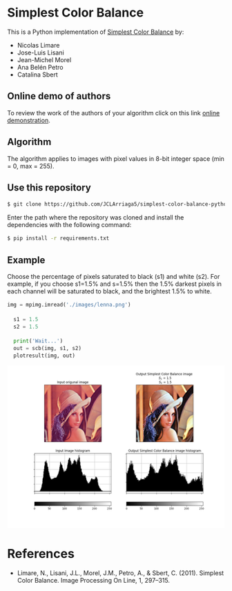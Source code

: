 # Simplest Color Balance
This is a Python implementation of [Simplest Color Balance](https://github.com/nilx/simplest_color_balance) by:
- Nicolas Limare
- Jose-Luis Lisani
- Jean-Michel Morel
- Ana Belén Petro
- Catalina Sbert

## Online demo of authors

To review the work of the authors of your algorithm click on this link [online demonstration](https://ipolcore.ipol.im/demo/clientApp/demo.html?id=51#0).

## Algorithm

The algorithm applies to images with pixel values in 8-bit integer space (min = 0, max = 255).

## Use this repository

```sh
$ git clone https://github.com/JCLArriaga5/simplest-color-balance-python.git
```

Enter the path where the repository was cloned and install the dependencies with the following command:
```sh
$ pip install -r requirements.txt
```

## Example
Choose the percentage of pixels saturated to black (s1) and white (s2). For example, if you choose s1=1.5% and s=1.5% then the 1.5% darkest pixels in each channel will be saturated to black, and the brightest 1.5% to white.

```Python
img = mpimg.imread('./images/lenna.png')

  s1 = 1.5
  s2 = 1.5

  print('Wait...')
  out = scb(img, s1, s2)
  plotresult(img, out)
```

<p align="center"><img src="images/scb-lenna.png"></p>

# References
- Limare, N., Lisani, J.L., Morel, J.M., Petro, A., & Sbert, C. (2011). Simplest Color Balance. Image Processing On Line, 1, 297–315.
